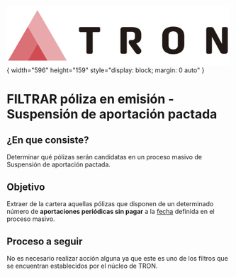 ![Imagen LOGO](./00-Imagen/logo-TRON.png){ width="596" height="159" style="display: block; margin: 0 auto" }

[//]: # (---)
[//]: # (tags:)
[//]: # (  - negocio)
[//]: # (  - analista)
[//]: # (  - implementador)
[//]: # (  - desarrollador)
[//]: # (---)

# FILTRAR póliza en emisión - Suspensión de aportación pactada

## **¿En que consiste?**
Determinar qué pólizas serán candidatas en un proceso masivo de Suspensión de aportación pactada.

## **Objetivo**
Extraer de la cartera aquellas pólizas que disponen de un determinado número de **aportaciones periódicas sin pagar** a la [fecha][FechaTratamiento] definida en el proceso masivo.

## **Proceso a seguir**
No es necesario realizar acción alguna ya que este es uno de los filtros que se encuentran establecidos por el núcleo de TRON.

[//]: # (## **Vínculos**)
[//]: # (## **Preguntas frecuentes**)

[FechaTratamiento]: <../../CREAR-proceso-masivo-emision.md#fecha>
